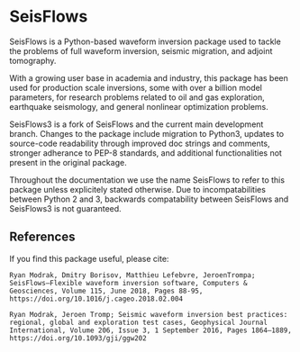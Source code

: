 SeisFlows
=========

SeisFlows is a Python-based waveform inversion package used to tackle the problems of full waveform inversion, seismic migration, and adjoint tomography.  
                                                                                 
With a growing user base in academia and industry, this package has been used for production scale inversions, some with over a billion model parameters, for research problems related to oil and gas exploration, earthquake seismology, and general nonlinear optimization problems.                                         
                                                                                 
SeisFlows3 is a fork of SeisFlows and the current main development branch. Changes to the package include migration to Python3, updates to source-code readability through improved doc strings and comments, stronger adherance to PEP-8 standards, and additional functionalities not present in the original package.                                                                         
                                                                                 
Throughout the documentation we use the name SeisFlows to refer to this package unless explicitely stated otherwise. Due to incompatabilities between Python 2 and 3, backwards compatability between SeisFlows and SeisFlows3 is not guaranteed. 


References
----------
If you find this package useful, please cite:

`Ryan Modrak, Dmitry Borisov, Matthieu Lefebvre, JeroenTrompa; SeisFlows—Flexible waveform inversion software, Computers & Geosciences, Volume 115, June 2018, Pages 88-95, https://doi.org/10.1016/j.cageo.2018.02.004`

`Ryan Modrak, Jeroen Tromp; Seismic waveform inversion best practices: regional, global and exploration test cases, Geophysical Journal International, Volume 206, Issue 3, 1 September 2016, Pages 1864–1889, https://doi.org/10.1093/gji/ggw202`


